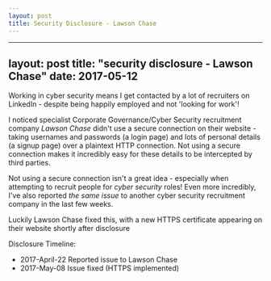 ```yaml
---
layout: post
title: Security Disclosure - Lawson Chase
---
```

---
layout: post
title:  "security disclosure - Lawson Chase"
date:   2017-05-12
---

Working in cyber security means I get contacted by a lot of recruiters on LinkedIn - despite being happily employed and not 'looking for work'!

I noticed specialist Corporate Governance/Cyber Security recruitment company *Lawson Chase* didn't use a secure connection on their website - taking usernames and passwords (a login page) and lots of personal details (a signup page) over a plaintext HTTP connection. Not using a secure connection makes it incredibly easy for these details to be intercepted by third parties.

Not using a secure connection isn't a great idea - especially when attempting to recruit people for *cyber security* roles! Even more incredibly, I've also reported *the same issue* to another cyber security recruitment company in the last few weeks. 

Luckily Lawson Chase fixed this, with a new HTTPS certificate appearing on their website shortly after disclosure


Disclosure Timeline:
* 2017-April-22 Reported issue to Lawson Chase
* 2017-May-08 Issue fixed (HTTPS implemented)